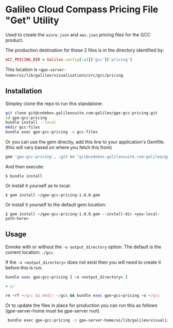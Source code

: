 # Galileo Cloud Compass Pricing File "Get" Utility

Used to create the `azure.json` and `aws.json` pricing files for the GCC product.

The production destination for these 2 files is in the directory identified by:

```ruby
GCC_PRICING_DIR = Galileo.config[:ui]['gcc']['pricing']
```

This location is `<gpe-server-home>/ui/lib/galileo/visualizations/src/gcc/pricing`.

## Installation

Simpley clone the repo to run this standalone:

```bash
git clone git@codebox.galileosuite.com:galileo/gpe-gcc-pricing.git
cd gpe-gcc-pricing
bundle install --local
mkdir gcc-files
bundle exec gpe-gcc-pricing -o gcc-files
```

Or you can use the gem directly, add this line to your application's Gemfile.
(this will vary based on where you fetch this from)

```ruby
gem 'gpe-gcc-pricing', :git => "git@codebox.galileosuite.com:galileo/gpe-gcc-pricing.git"
```

And then execute:

    $ bundle install

Or install it yourself as to local:

    $ gem install ~/gpe-gcc-pricing-1.0.0.gem

Or install it yourself to the default gem location:

    $ gem install ~/gpe-gcc-pricing-1.0.0.gem --install-dir <you-local-path-here>

## Usage

Envoke with or without the `-o output_directory` option. The default is the current
location: `./gcc`.

If the `-o <output_directory>` does not exist then you will need to create it before this is run.

```ruby
bundle exec gpe-gcc-pricing [ -o <output_directory> ] 

# or

rm -rf ~/gcc && mkdir ~/gcc && bundle exec gpe-gcc-pricing -o ~/gcc
```

Or to update the files in place for production you can run this as follows (gpe-server-home must be gpe-server root)

```bash
 bundle exec gpe-gcc-pricing -o gpe-server-home/ui/lib/galileo/visualizations/src/gcc/pricing/
```

